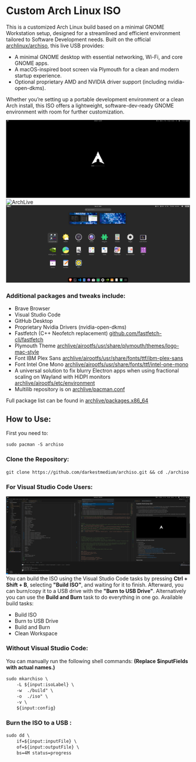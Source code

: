 # Custom Arch Linux ISO

This is a customized Arch Linux build based on a minimal GNOME Workstation setup, designed for a streamlined and efficient environment tailored to Software Development needs. Built on the official [archlinux/archiso](https://github.com/archlinux/archiso), this live USB provides:

- A minimal GNOME desktop with essential networking, Wi-Fi, and core GNOME apps.
- A macOS-inspired boot screen via Plymouth for a clean and modern startup experience.
- Optional proprietary AMD and NVIDIA driver support (including nvidia-open-dkms).

Whether you’re setting up a portable development environment or a clean Arch install, this ISO offers a lightweight, software-dev-ready GNOME environment with room for further customization.

![Plymouth](resources/images/plymouth.png)
![ArchLive](resources/images/archlive.png)
![ArchLiveOverview](resources/images/archliveoverview.png)

### Additional packages and tweaks include:
- Brave Browser
- Visual Studio Code
- GitHub Desktop
- Proprietary Nvidia Drivers (nvidia-open-dkms)
- Fastfetch (C++ Neofetch replacement) [github.com/fastfetch-cli/fastfetch](https://github.com/fastfetch-cli/fastfetch)
- Plymouth Theme [archlive/airootfs/usr/share/plymouth/themes/logo-mac-style](archlive/airootfs/usr/share/plymouth/themes/logo-mac-style)
- Font IBM Plex Sans [archlive/airootfs/usr/share/fonts/ttf/ibm-plex-sans](archlive/airootfs/usr/share/fonts/ttf/ibm-plex-sans)
- Font Intel One Mono [archlive/airootfs/usr/share/fonts/ttf/intel-one-mono](archlive/airootfs/usr/share/fonts/ttf/intel-one-mono)
- A universal solution to fix blurry Electron apps when using fractional scaling on Wayland with HiDPI monitors [archlive/airootfs/etc/environment](archlive/airootfs/etc/environment)
- Multilib repository is on [archlive/pacman.conf](archlive/pacman.conf)

Full package list can be found in [archlive/packages.x86_64](archlive/packages.x86_64)

## How to Use:

First you need to:

```
sudo pacman -S archiso
```


### Clone the Repository:

```
git clone https://github.com/darkestmedium/archiso.git && cd ./archiso
```


### For Visual Studio Code Users:
![VSCode](resources/images/vscode.png)
You can build the ISO using the Visual Studio Code tasks by pressing **Ctrl + Shift + B**, selecting **"Build ISO"**, and waiting for it to finish.
Afterward, you can burn/copy it to a USB drive with the **"Burn to USB Drive"**.
Alternatively you can use the **Build and Burn** task to do everything in one go.
Available build tasks:
- Build ISO
- Burn to USB Drive
- Build and Burn
- Clean Workspace


### Without Visual Studio Code:
You can manually run the following shell commands: **(Replace $inputFields with actual names.)**

```
sudo mkarchiso \
	-L ${input:isoLabel} \
	-w	./build" \
	-o	./iso" \
	-v \
	${input:config}
```


### Burn the ISO to a USB :

```
sudo dd \
	if=${input:inputFile} \
	of=${input:outputFile} \
	bs=4M status=progress
```
